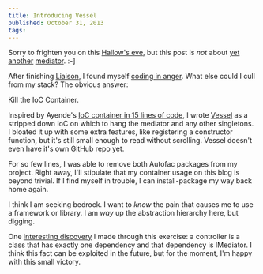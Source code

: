 ```yaml
---
title: Introducing Vessel
published: October 31, 2013
tags: 
---
```


Sorry to frighten you on this [Hallow's eve][hallow], but this post is _not_ about [yet][shortbus] [another][nimbus] [mediator][liaison post]. :-]

After finishing [Liaison], I found myself [coding in anger]. What else could I cull from my stack? The obvious answer:

Kill the IoC Container.

Inspired by Ayende's [IoC container in 15 lines of code], I wrote [Vessel][vessel source] as a stripped down IoC on which to hang the mediator and any other singletons.  I bloated it up with some extra features, like registering a constructor function, but it's still small enough to read without scrolling. Vessel doesn't even have it's own GitHub repo yet.

For so few lines, I was able to remove both Autofac packages from my project. Right away, I'll stipulate that my container usage on this blog is beyond trivial. If I find myself in trouble, I can install-package my way back home again.

I think I am seeking bedrock. I want to _know_ the pain that causes me to use a framework or library. I am _way_ up the abstraction hierarchy here, but digging.

One [interesting discovery][vessel controller registration] I made through this exercise: a controller is a class that has exactly one dependency and that dependency is IMediator. I think this fact can be exploited in the future, but for the moment, I'm happy with this small victory.

[hallow]: http://en.wikipedia.org/wiki/Halloween
[shortbus]: https://github.com/mhinze/ShortBus
[nimbus]: /introducing-nimbus
[liaison post]: /introducing-liaison
[Liaison]: https://github.com/kijanawoodard/Liaison
[coding in anger]: http://programmers.stackexchange.com/a/98103
[IoC container in 15 lines of code]: http://ayende.com/blog/2886/building-an-ioc-container-in-15-lines-of-code
[vessel source]: https://github.com/kijanawoodard/Blog/blob/b67089168f218140eb3a06da1571ed94b593e377/src/Blog.Web/Infrastructure/Vessel.cs#L20
[vessel controller registration]: https://github.com/kijanawoodard/Blog/blob/b67089168f218140eb3a06da1571ed94b593e377/src/Blog.Web/Initialization/VesselConfig.cs#L29
